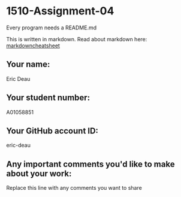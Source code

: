 # 1510-Assignment-04

Every program needs a README.md

This is written in markdown. Read about markdown here: [markdowncheatsheet](https://www.markdownguide.org/cheat-sheet/)

## Your name:
Eric Deau

## Your student number:
A01058851
## Your GitHub account ID:
eric-deau
## Any important comments you'd like to make about your work:
Replace this line with any comments you want to share
